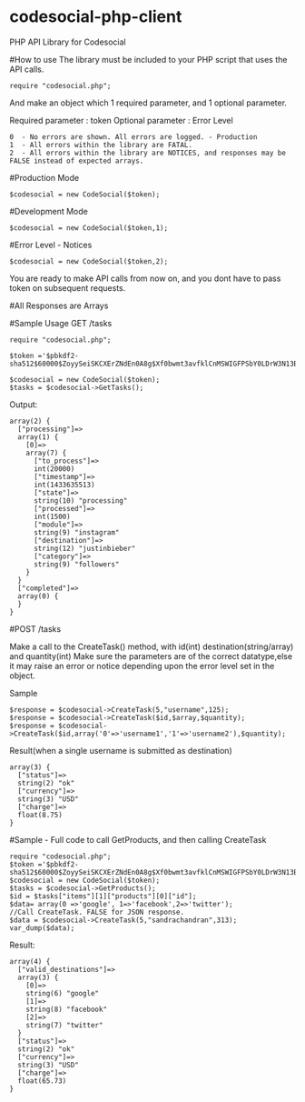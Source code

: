 # codesocial-php-client
PHP API Library for Codesocial

#How to use
The library must be included to your PHP script that uses the API calls.

```
require "codesocial.php";
```
And make an object which 1 required parameter, and 1 optional parameter.

Required parameter : token
Optional parameter : Error Level
```
0  - No errors are shown. All errors are logged. - Production
1  - All errors within the library are FATAL.
2  - All errors within the library are NOTICES, and responses may be FALSE instead of expected arrays.
```

#Production Mode
```
$codesocial = new CodeSocial($token);
```

#Development Mode
```
$codesocial = new CodeSocial($token,1);
```
#Error Level - Notices
```
$codesocial = new CodeSocial($token,2);
```

You are ready to make API calls from now on, and you dont have to pass token on subsequent requests.

#All Responses are Arrays

#Sample Usage
GET /tasks

```
require "codesocial.php";

$token ='$pbkdf2-sha512$60000$ZoyySeiSKCXErZNdEn0A8g$Xf0bwmt3avfklCnMSWIGFPSbY0LDrW3N13BB4IW/BmYAoAss/D/ClDGgcTgR96d6NFu2p./QsbEVHoU6dIFnTQ';

$codesocial = new CodeSocial($token);
$tasks = $codesocial->GetTasks();
```
Output:

```
array(2) {
  ["processing"]=>
  array(1) {
    [0]=>
    array(7) {
      ["to_process"]=>
      int(20000)
      ["timestamp"]=>
      int(1433635513)
      ["state"]=>
      string(10) "processing"
      ["processed"]=>
      int(1500)
      ["module"]=>
      string(9) "instagram"
      ["destination"]=>
      string(12) "justinbieber"
      ["category"]=>
      string(9) "followers"
    }
  }
  ["completed"]=>
  array(0) {
  }
}
```

#POST /tasks

Make a call to the CreateTask() method, with id(int) destination(string/array) and quantity(int)
Make sure the parameters are of the correct datatype,else it may raise an error or notice depending upon the error level set in the object.

Sample
```
$response = $codesocial->CreateTask(5,"username",125);
$response = $codesocial->CreateTask($id,$array,$quantity);
$response = $codesocial->CreateTask($id,array('0'=>'username1','1'=>'username2'),$quantity);
```
Result(when a single username is submitted as destination)
```
array(3) {
  ["status"]=>
  string(2) "ok"
  ["currency"]=>
  string(3) "USD"
  ["charge"]=>
  float(8.75)
}
```



#Sample - Full code to call GetProducts, and then calling CreateTask
```
require "codesocial.php";
$token ='$pbkdf2-sha512$60000$ZoyySeiSKCXErZNdEn0A8g$Xf0bwmt3avfklCnMSWIGFPSbY0LDrW3N13BB4IW/BmYAoAss/D/ClDGgcTgR96d6NFu2p./QsbEVHoU6dIFnTQ';
$codesocial = new CodeSocial($token);
$tasks = $codesocial->GetProducts();
$id = $tasks["items"][1]["products"][0]["id"]; 
$data= array(0 =>'google', 1=>'facebook',2=>'twitter');
//Call CreateTask. FALSE for JSON response.
$data = $codesocial->CreateTask(5,"sandrachandran",313);
var_dump($data);

```

Result:
```
array(4) {
  ["valid_destinations"]=>
  array(3) {
    [0]=>
    string(6) "google"
    [1]=>
    string(8) "facebook"
    [2]=>
    string(7) "twitter"
  }
  ["status"]=>
  string(2) "ok"
  ["currency"]=>
  string(3) "USD"
  ["charge"]=>
  float(65.73)
}
```

